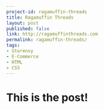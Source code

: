 ```yaml
---
project-id: ragamuffin-threads
title: Ragamuffin Threads
layout: post
published: false
link: http://ragamuffinthreads.com
permalink: ragamuffin-threads/
tags: 
- Storenvy
- E-Commerce
- HTML
- CSS
---
```


# This is the post!